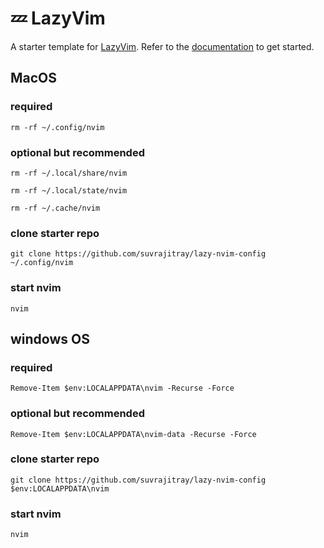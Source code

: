 # 💤 LazyVim

A starter template for [LazyVim](https://github.com/LazyVim/LazyVim).
Refer to the [documentation](https://lazyvim.github.io/installation) to get started.

## MacOS
### required
```
rm -rf ~/.config/nvim
```
### optional but recommended
```
rm -rf ~/.local/share/nvim
```
```
rm -rf ~/.local/state/nvim
```
```
rm -rf ~/.cache/nvim
```
### clone starter repo
```
git clone https://github.com/suvrajitray/lazy-nvim-config ~/.config/nvim
```
### start nvim
```
nvim
```


## windows OS

### required
```
Remove-Item $env:LOCALAPPDATA\nvim -Recurse -Force
```
### optional but recommended
```
Remove-Item $env:LOCALAPPDATA\nvim-data -Recurse -Force
```

### clone starter repo
```
git clone https://github.com/suvrajitray/lazy-nvim-config $env:LOCALAPPDATA\nvim
```
### start nvim
```
nvim
```

